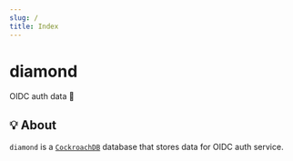 ```yaml
---
slug: /
title: Index
---
```


# diamond

OIDC auth data 🪪

## 💡 About

`diamond` is a [`CockroachDB`](https://github.com/cockroachdb/cockroach) database
that stores data for OIDC auth service.
